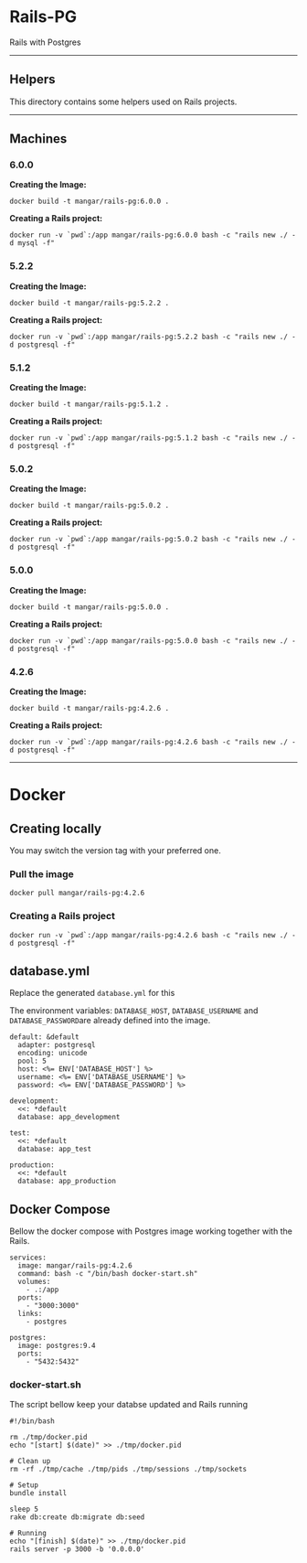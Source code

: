 # Rails-PG

Rails with Postgres

---


## Helpers

This directory contains some helpers used on Rails projects.



---

## Machines




### 6.0.0


__Creating the Image:__
```
docker build -t mangar/rails-pg:6.0.0 .
```


__Creating a Rails project:__
```
docker run -v `pwd`:/app mangar/rails-pg:6.0.0 bash -c "rails new ./ -d mysql -f"
```






### 5.2.2


__Creating the Image:__
```
docker build -t mangar/rails-pg:5.2.2 .
```


__Creating a Rails project:__
```
docker run -v `pwd`:/app mangar/rails-pg:5.2.2 bash -c "rails new ./ -d postgresql -f"
```




### 5.1.2


__Creating the Image:__
```
docker build -t mangar/rails-pg:5.1.2 .
```


__Creating a Rails project:__
```
docker run -v `pwd`:/app mangar/rails-pg:5.1.2 bash -c "rails new ./ -d postgresql -f"
```




### 5.0.2


__Creating the Image:__
```
docker build -t mangar/rails-pg:5.0.2 .
```


__Creating a Rails project:__
```
docker run -v `pwd`:/app mangar/rails-pg:5.0.2 bash -c "rails new ./ -d postgresql -f"
```









### 5.0.0


__Creating the Image:__
```
docker build -t mangar/rails-pg:5.0.0 .
```


__Creating a Rails project:__
```
docker run -v `pwd`:/app mangar/rails-pg:5.0.0 bash -c "rails new ./ -d postgresql -f"
```





### 4.2.6


__Creating the Image:__
```
docker build -t mangar/rails-pg:4.2.6 .
```


__Creating a Rails project:__
```
docker run -v `pwd`:/app mangar/rails-pg:4.2.6 bash -c "rails new ./ -d postgresql -f"
```




---

# Docker

## Creating locally

You may switch the version tag with your preferred one.

### Pull the image
```
docker pull mangar/rails-pg:4.2.6
```

### Creating a Rails project
```
docker run -v `pwd`:/app mangar/rails-pg:4.2.6 bash -c "rails new ./ -d postgresql -f"
```


## database.yml

Replace the generated `database.yml` for this

The environment variables: `DATABASE_HOST`, `DATABASE_USERNAME` and `DATABASE_PASSWORD`are already defined into the image.


```
default: &default
  adapter: postgresql
  encoding: unicode
  pool: 5
  host: <%= ENV['DATABASE_HOST'] %>
  username: <%= ENV['DATABASE_USERNAME'] %>
  password: <%= ENV['DATABASE_PASSWORD'] %>    

development:
  <<: *default
  database: app_development

test:
  <<: *default
  database: app_test

production:
  <<: *default
  database: app_production

```

## Docker Compose

Bellow the docker compose with Postgres image working together with the Rails.
```
services:
  image: mangar/rails-pg:4.2.6
  command: bash -c "/bin/bash docker-start.sh"
  volumes:
    - .:/app
  ports:
    - "3000:3000"
  links:
    - postgres

postgres:
  image: postgres:9.4
  ports:
    - "5432:5432"
```

### docker-start.sh

The script bellow keep your databse updated and Rails running
```
#!/bin/bash

rm ./tmp/docker.pid
echo "[start] $(date)" >> ./tmp/docker.pid

# Clean up
rm -rf ./tmp/cache ./tmp/pids ./tmp/sessions ./tmp/sockets

# Setup
bundle install

sleep 5
rake db:create db:migrate db:seed

# Running
echo "[finish] $(date)" >> ./tmp/docker.pid
rails server -p 3000 -b '0.0.0.0'
```
